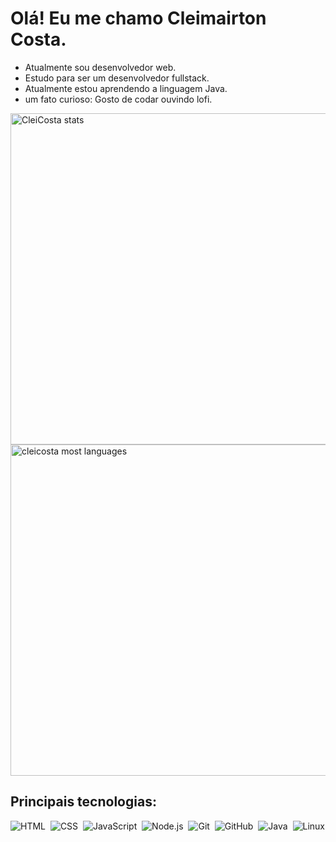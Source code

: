 
 # Olá! Eu me chamo Cleimairton Costa.

- Atualmente sou desenvolvedor web.
- Estudo para ser um desenvolvedor fullstack.
- Atualmente estou aprendendo a linguagem Java.
- um fato curioso: Gosto de codar ouvindo lofi.

<p>
<img width="530em" src="https://github-readme-stats.vercel.app/api?username=cleicosta&show_icons=true&theme=vision-friendly-dark" alt="CleiCosta stats"/>
<img width="530em" src="https://github-readme-stats.vercel.app/api/top-langs/?username=cleicosta&layout=compact&theme=vision-friendly-dark" alt="cleicosta most languages"/>
</p>

## Principais tecnologias:

![HTML](https://img.shields.io/badge/-HTML-05122A?style=flat&logo=HTML5)&nbsp;
![CSS](https://img.shields.io/badge/-CSS-05122A?style=flat&logo=CSS3&logoColor=1572B6)&nbsp;
![JavaScript](https://img.shields.io/badge/-JavaScript-05122A?style=flat&logo=javascript)&nbsp;
![Node.js](https://img.shields.io/badge/-Node.js-05122A?style=flat&logo=node.js)&nbsp;
![Git](https://img.shields.io/badge/-Git-05122A?style=flat&logo=git)&nbsp;
![GitHub](https://img.shields.io/badge/-GitHub-05122A?style=flat&logo=github)&nbsp;
![Java](https://img.shields.io/badge/-Java-05122A?style=flat&logo=java)&nbsp;
![Linux](https://img.shields.io/badge/-Linux-05122A?style=flat&logo=linux)&nbsp;
